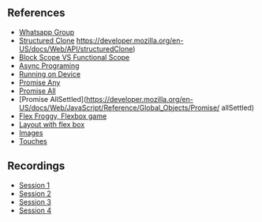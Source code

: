 ## References

- [Whatsapp Group](https://chat.whatsapp.com/Fp0WsL9dtUP1qsqbePxmCd)
- [Structured Clone](https://medium.com/nerd-for-tech/function-scope-block-scope-in-js-d29c8e7cd216)
https://developer.mozilla.org/en-US/docs/Web/API/structuredClone)
- [Block Scope VS Functional Scope](https://medium.com/nerd-for-tech/function-scope-block-scope-in-js-d29c8e7cd216)
- [Async Programing](https://www.johnymiro.pt/posts/js-aynchronous-programming/)
- [Running on Device](https://reactnative.dev/docs/running-on-device)
- [Promise Any](https://developer.mozilla.org/en-US/docs/Web/JavaScript/Reference/Global_Objects/Promise/any)
- [Promise All](https://developer.mozilla.org/en-US/docs/Web/JavaScript/Reference/Global_Objects/Promise/all)
- [Promise AllSettled](https://developer.mozilla.org/en-US/docs/Web/JavaScript/Reference/Global_Objects/Promise/
allSettled)
- [Flex Froggy, Flexbox game](https://flexboxfroggy.com/)
- [Layout with flex box](https://reactnative.dev/docs/flexbox)
- [Images](https://reactnative.dev/docs/images)
- [Touches](https://reactnative.dev/docs/handling-touches)

## Recordings

- [Session 1](https://us06web.zoom.us/rec/share/A6HiI4MvS5ZMPBfEZGPUyqYFm678qbf0fY898UxfzsCuaCsZ0fUP20hg9M_2_2FL.hVTjOcnl9n9mSF5x)
- [Session 2](https://us06web.zoom.us/rec/share/jMqR_yLOQI--edcK7xE20j8pbjVXoZx6WKa_IryaHMkT9ZFGZ2HWheJWXszG_Nc.vFthnOBG9QT2QE2W)
- [Session 3](https://us06web.zoom.us/rec/share/oYorS87MySme4BEfQ7PpRHITWFDyjew37wQMbbgNDhZPS70ZdRXdI7OvTek09Bvs.CDvEcLdoEplaaZ3g)
- [Session 4](https://us06web.zoom.us/rec/share/rD6bx2hwpxuirf5oVZQTDd8E7KtNu3jOmNsErwB2Ml9qBxnUxmkf3K4DFIDms_Om.eYxlEWt_tMN5QpiL)